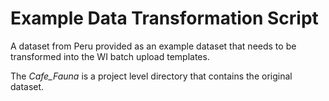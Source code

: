 # Example Data Transformation Script
A dataset from Peru provided as an example dataset that needs to be transformed into the WI batch upload templates.  

The *Cafe_Fauna* is a project level directory that contains the original dataset.  
